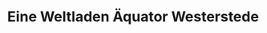 ---
title: "Eine Weltladen Äquator Westerstede"
url: /westerstede/eine-weltladen-aequator-westerstede/
shop: Warenhaus
---